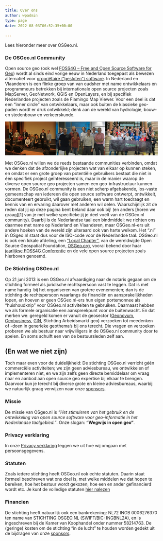 ```yaml
---
title: Over ons
author: wpadmin
type: page
date: 2022-08-03T06:52:35+00:00

---
```

Lees hieronder meer over OSGeo.nl.

### De OSGeo.nl Community

Open source geo (ook wel [FOSS4G &#8211; Free and Open Source Software for Geo][8]) wordt al sinds eind vorige eeuw in Nederland toegepast als bewezen alternatief voor [propriëtaire (&#8220;gesloten&#8221;) software][9]. In Nederland en Vlaanderen is een flinke groep van van oudsher met name ontwikkelaars en programmeurs betrokken bij internationale open source projecten zoals MapServer, GeoNetwork, QGIS en OpenLayers, en bij specifiek Nederlandse projecten zoals de Flamingo Map Viewer. Voor een deel is dat een &#8220;inner circle&#8221; van ontwikkelaars, maar ook buiten de klassieke geo-paden wordt er druk ontwikkeld; denk aan de wereld van hydrologie, bouw- en stedenbouw en verkeerskunde.

<!-- <img loading="lazy" class="wp-image-347 size-full aligncenter" src="/photos/2014/04/osgeonl-groepsfotos-breed.jpg" alt="osgeonl-groepsfotos-breed" width="800" height="176" srcset="/photos/2014/04/osgeonl-groepsfotos-breed.jpg 800w, /photos/2014/04/osgeonl-groepsfotos-breed-300x66.jpg 300w, /photos/2014/04/osgeonl-groepsfotos-breed-250x55.jpg 250w, /photos/2014/04/osgeonl-groepsfotos-breed-150x33.jpg 150w" sizes="(max-width: 800px) 100vw, 800px" /> -->
![ ](/photos/2014/04/osgeonl-groepsfotos-breed.jpg)

Met OSGeo.nl willen we de reeds bestaande communities verbinden, omdat we denken dat de afzonderlijke projecten wat van elkaar op kunnen steken, en omdat er een grote groep van potentiële gebruikers bestaat die niet in één specifiek project geïnteresseerd is, maar in de manier waarop de diverse open source geo projecten samen een geo-infrastructuur kunnen vormen. De OSGeo.nl community is een niet scherp afgebakende, los-vaste gemeenschap van iedereen die open source software ontwerpt, ontwikkelt, documenteert gebruikt, wil gaan gebruiken, een warm hart toedraagt en kennis van en ervaring daarover met anderen wil delen. Waarschijnlijk zit de reden dat jij op deze pagina bent beland daar ook bij! (en anders [horen we graag][1] van je met welke specifieke jij je deel voelt van de OSGeo.nl community). Daarbij is de Nederlandse taal een bindmiddel: we richten ons daarmee met name op Nederland en Vlaanderen, maar OSGeo.nl-ers uit andere hoeken van de wereld zijn uiteraard ook van harte welkom. Het &#8220;.nl&#8221; in OSgeo.nl staat dus voor de ISO-code voor de Nederlandse taal. OSGeo.nl is ook een lokale afdeling, een [&#8220;Local Chapter&#8221;][10], van de wereldwijde Open Source Geospatial Foundation, [OSGeo.org][11], vooral bekend door haar [jaarlijkse FOSS4G Conferentie][12] en de vele open source projecten zoals hierboven genoemd.

### De Stichting OSGeo.nl

Op 21 juni 2013 is een OSGeo.nl afvaardiging naar de notaris gegaan om de stichting formeel als juridische rechtspersoon vast te leggen. Dat is met name handig  bij het organiseren van grotere evenementen; dan is de stichting de rechtspersoon waarlangs de financiën en aansprakelijkheden lopen, en hoeven er geen OSGeo.nl-ers hun eigen portemonnee als &#8220;huishoudknip&#8221; voor OSGeo.nl activiteiten te gebruiken. Daarnaast hebben we als formele organisatie een aanspreekpunt voor de buitenwacht. En dat merken we: geregeld komen er vanuit de geosector ([Geonovum][13], [Geobusiness][14], [GIN][15], Stichting Arbeidsmarkt geo) verzoeken tot meedenken of -doen in generieke geothema&#8217;s bij ons terecht. Die vragen en verzoeken proberen we als bestuur naar vrijwilligers in de OSGeo.nl community door te spelen. En soms schuift een van de bestuursleden zelf aan.

## (En wat we niet zijn)

Toch maar even voor de duidelijkheid: De stichting OSGeo.nl verricht géén commerciële activiteiten; we zijn geen adviesbureau, we ontwikkelen of implementeren niet, en we zijn zelfs geen directe bemiddelaar om vraag naar en aanbod aan open source geo expertise bij elkaar te brengen. Daarvoor kun je terecht bij diverse grote en kleine adviesbureaus, waarbij we natuurlijk graag verwijzen naar onze [sponsors][16].

### Missie

De missie van OSgeo.nl is _&#8220;Het stimuleren van het gebruik en de ontwikkeling van open source software voor geo-informatie in het Nederlandse taalgebied.&#8221;_. Onze slogan: **&#8220;Wegwijs in open geo&#8221;**.

### Privacy verklaring

In onze [Privacy verklaring][6] leggen we uit hoe wij omgaan met persoonsgegevens.

### Statuten

Zoals iedere stichting heeft OSGeo.nl ook echte statuten. Daarin staat formeel beschreven wat ons doel is, met welke middelen we dat hopen te bereiken, hoe het bestuur wordt gekozen, hoe een en ander gefinancierd wordt etc. Je kunt de volledige statuten [hier nalezen][7]

### Financien

De stichting heeft natuurlijk ook een bankrekening: NL72 INGB 0006276370 ten name van STICHTING OSGEO.NL (SWIFT/BIC: INGBNL2A), en is ingeschreven bij de Kamer van Koophandel onder nummer 58214763. De (geringe) kosten om de stichting &#8220;in de lucht&#8221; te houden worden gedekt uit de bijdragen van onze [sponsors][16].

 [3]: mailto:bestuur@osgeo.nl
 [5]: http://wiki.osgeo.org/wiki/Nederlands/bijeenkomsten
 [6]: https://osgeo.nl/privacy-verklaring/
 [7]: /photos/2014/07/digitaal-afschrift-akte-van-oprichting.pdf
 [8]: http://wiki.osgeo.org/wiki/FOSS4G
 [9]: http://nl.wikipedia.org/wiki/Propri%C3%ABtaire_software
 [10]: https://www.osgeo.org/local-chapters/netherlands-local-chapter/
 [11]: http://osgeo.org
 [12]: http://foss4g.org/
 [13]: http://geonovum.nl
 [14]: http://geobusiness.nl
 [15]: http://geo-info.nl
 [16]: http://osgeo.nl/sponsors/ "Sponsors"
 [17]: http://wiki.osgeo.org/wiki/Just_van_den_Broecke
 [18]: https://wiki.osgeo.org/wiki/User:Ecodiv
 [19]: http://wiki.osgeo.org/wiki/BarendKobben
 [20]: http://wiki.osgeo.org/wiki/User:Marc_Vloemans
 [21]: http://wiki.osgeo.org/wiki/User:Geejee
 [22]: https://wiki.osgeo.org/wiki/Steven_Ottens
